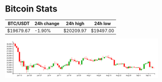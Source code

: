 # Bitcoin Stats

BTC/USDT|24h change|24h high|24h low|
|---|---|---|---|
|$19679.67|-1.90%|$20209.97|$19497.00|

<img src="./chart.svg">

